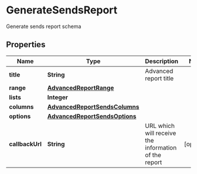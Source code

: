 

# GenerateSendsReport

Generate sends report schema
## Properties

Name | Type | Description | Notes
------------ | ------------- | ------------- | -------------
**title** | **String** | Advanced report title | 
**range** | [**AdvancedReportRange**](AdvancedReportRange.md) |  | 
**lists** | **Integer** |  | 
**columns** | [**AdvancedReportSendsColumns**](AdvancedReportSendsColumns.md) |  | 
**options** | [**AdvancedReportSendsOptions**](AdvancedReportSendsOptions.md) |  | 
**callbackUrl** | **String** | URL which will receive the information of the report |  [optional]



